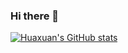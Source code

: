 ### Hi there 👋

<!--
**yanghuaxuan/yanghuaxuan** is a ✨ _special_ ✨ repository because its `README.md` (this file) appears on your GitHub profile.

Here are some ideas to get you started:

- 🔭 I’m currently working on ...
- 🌱 I’m currently learning ...
- 👯 I’m looking to collaborate on ...
- 🤔 I’m looking for help with ...
- 💬 Ask me about ...
- 📫 How to reach me: ...
- 😄 Pronouns: ...
- ⚡ Fun fact: ...
-->

[![Huaxuan's GitHub stats](https://github-readme-stats.vercel.app/api?username=yanghuaxuan&theme=dark)](https://github.com/anuraghazra/github-readme-stats)
